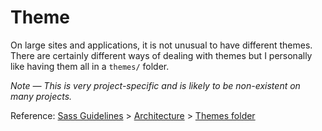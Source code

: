 # Theme

On large sites and applications, it is not unusual to have different themes. There are certainly different ways of dealing with themes but I personally like having them all in a `themes/` folder.

_Note — This is very project-specific and is likely to be non-existent on many projects._

Reference: [Sass Guidelines](https://sass-guidelin.es/) > [Architecture](https://sass-guidelin.es/#architecture) > [Themes folder](https://sass-guidelin.es/#themes-folder)
